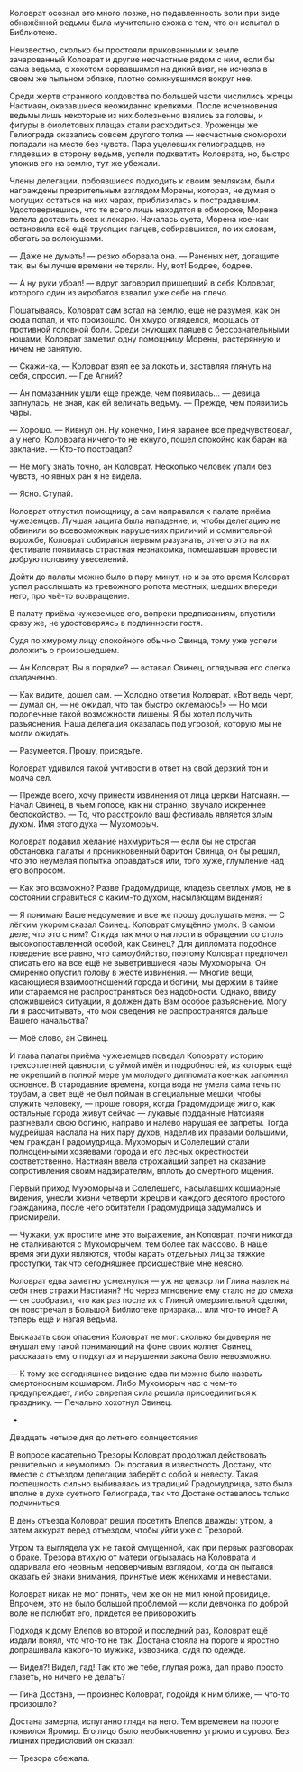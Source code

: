 Коловрат осознал это много позже, но подавленность воли при виде обнажённой ведьмы была мучительно схожа с тем, что он испытал в Библиотеке.

Неизвестно, сколько бы простояли прикованными к земле зачарованный Коловрат и другие несчастные рядом с ним, если бы сама ведьма, с хохотом сорвавшимся на дикий визг, не исчезла в своем же пыльном облаке, плотно сомкнувшимся вокруг нее.

Среди жертв странного колдовства по большей части числились жрецы Настиаян, оказавшиеся неожиданно крепкими. После исчезновения ведьмы лишь некоторые из них болезненно взялись за головы, и фигуры в фиолетовых плащах стали расходиться. Уроженцы же Гелиограда оказались совсем другого толка — несчастные скоморохи попадали на месте без чувств. Пара уцелевших гелиоградцев, не глядевших в сторону ведьмв, успели подхватить Коловрата, но, быстро уложив его на землю, тут же убежали.

Члены делегации, побоявшиеся подходить к своим землякам, были награждены презрительным взглядом Морены, которая, не думая о могущих остаться на них чарах, приблизилась к пострадавшим. Удостоверившись, что те всего лишь находятся в обмороке, Морена велела доставить всех к лекарю. Началась суета, Морена кое-как остановила всё ещё трусящих паяцев, собиравшихся, по их словам, сбегать за волокушами.

— Даже не думать! — резко оборвала она. — Раненых нет, дотащите так, вы бы лучше времени не теряли. Ну, вот! Бодрее, бодрее.

— А ну руки убрал! — вдруг заговорил пришедший в себя Коловрат, которого один из акробатов взвалил уже себе на плечо.

Пошатываясь, Коловрат сам встал на землю, еще не разумея, как он сюда попал, и что произошло. Он хмуро огляделся, морщась от противной головной боли. Среди снующих паяцев с бессознательными ношами, Коловрат заметил одну помощницу Морены, растерянную и ничем не занятую.

— Скажи-ка, — Коловрат взял ее за локоть и, заставляя глянуть на себя, спросил. — Где Агний?

— Ан помазанник ушли еще прежде, чем появилась… — девица запнулась, не зная, как ей величать ведьму. — Прежде, чем появились чары.

— Хорошо. — Кивнул он. Ну конечно, Гиня заранее все предчувствовал, а у него, Коловрата ничего-то не екнуло, пошел спокойно как баран на заклание. — Кто-то пострадал?

— Не могу знать точно, ан Коловрат. Несколько человек упали без чувств, но явных ран я не видела.

— Ясно. Ступай.

Коловрат отпустил помощницу, а сам направился к палате приёма чужеземцев. Лучшая защита была нападение, и, чтобы делегацию не обвинили во всевозможных нарушениях приличий и сомнительной ворожбе, Коловрат собирался первым разузнать, отчего это на их фестивале появилась страстная незнакомка, помешавшая провести добрую половину увеселений.

Дойти до палаты можно было в пару минут, но и за это время Коловрат успел расслышать из тревожного ропота местных, шедших впереди него, про чьё-то возвращение.

В палату приёма чужеземцев его, вопреки предписаниям, впустили сразу же, не удостоверяясь в подлинности гостя.

Судя по хмурому лицу спокойного обычно Свинца, тому уже успели доложить о произошедшем.

— Ан Коловрат, Вы в порядке? — вставал Свинец, оглядывая его слегка озадаченно.

— Как видите, дошел сам. — Холодно ответил Коловрат. «Вот ведь черт, — думал он, — не ожидал, что так быстро оклемаюсь!» — Но мои подопечные такой возможности лишены. Я бы хотел получить разъяснения. Наша делегация оказалась под угрозой, которую мы не могли ожидать.

— Разумеется. Прошу, присядьте.

Коловрат удивился такой учтивости в ответ на свой дерзкий тон и молча сел.

— Прежде всего, хочу принести извинения от лица церкви Натсиаян. — Начал Свинец, в чьем голосе, как ни странно, звучало искреннее беспокойство. — То, что расстроило ваш фестиваль является злым духом. Имя этого духа — Мухоморыч.

Коловрат подавил желание нахмуриться — если бы не строгая обстановка палаты и проникновенный баритон Свинца, он бы решил, что это неумелая попытка оправдаться или, того хуже, глумление над его вопросом.

— Как это возможно? Разве Градомудрище, кладезь светлых умов, не в состоянии справиться с каким-то духом, насылающим видения?

— Я понимаю Ваше недоумение и все же прошу дослушать меня. — С лёгким укором сказал Свинец. Коловрат смущённо умолк. В самом деле, что это с ним? Откуда так много наглости в обращении со столь высокопоставленной особой, как Свинец? Для дипломата подобное поведение все равно, что самоубийство, поэтому Коловрат предпочел списать его на все ещё не выветрившиеся чары Мухоморыча. Он смиренно опустил голову в жесте извинения. — Многие вещи, касающиеся взаимоотношений города и богини, мы держим в тайне или стараемся не распространяться без надобности. Однако, ввиду сложившейся ситуации, я должен дать Вам особое разъяснение. Могу ли я рассчитывать, что мои сведения не распространятся дальше Вашего начальства?

— Моё слово, ан Свинец.

И глава палаты приёма чужеземцев поведал Коловрату историю трехсотлетней давности, с уймой имён и подробностей, из которых ещё не окрепший в полной мере ум молодого дипломата кое-как запомнил основное. В стародавние времена, когда вода не умела сама течь по трубам, а свет ещё не был пойман в специальные мешки, чтобы служить человеку, — проще говоря, когда Градомудрище жило, как остальные города живут сейчас — лукавые подданные Натсиаян разгневали свою богиню, направо и налево нарушая её запреты. Тогда мудрейшая наслала на них пару духов, наделив их правами большими, чем граждан Градомудрища. Мухоморыч и Солелеший стали полноценными хозяевами города и его лесных окрестностей соответственно. Настиаян ввела строжайший запрет на оказание сопротивления своим надзирателям, вплоть до смертного мщения.

Первый приход Мухоморыча и Солелешего, насылавших кошмарные видения, унесли жизни четверти жрецов и каждого десятого простого гражданина, после чего обитатели Градомудрища задумались и присмирели.

— Чужаки, уж простите мне это выражение, ан Коловрат, почти никогда не сталкиваются с Мухоморычем, тем более так массово. В наше время эти духи являются, чтобы карать отдельных лиц за тяжкие проступки, так что сегодняшнее происшествие мне неясно.

Коловрат едва заметно усмехнулся — уж не цензор ли Глина навлек на себя гнев стражи Настиаян? Но через мгновение ему стало не до смеха— он сообразил, что как раз после их с Глиной омерзительной сделки, он повстречал в Большой Библиотеке призрака… или что-то иное? А теперь ещё и нагая ведьма.

Высказать свои опасения Коловрат не мог: сколько бы доверия не внушал ему такой понимающий на фоне своих коллег Свинец, рассказать ему о подкупах и нарушении закона было невозможно.

— К тому же сегодняшнее видение едва ли можно было назвать смертоносным кошмаром. Либо Мухоморыч нас о чем-то предупреждает, либо свирепая сила решила присоединиться к празднику. — Печально хохотнул Свинец.



*

Двадцать четыре дня до летнего солнцестояния



В вопросе касательно Трезоры Коловрат продолжал действовать решительно и неумолимо. Он поставил в известность Достану, что вместе с отъездом делегации заберёт с собой и невесту. Такая поспешность сильно выбивалась из традиций Градомудрища, зато была вполне в духе суетного Гелиограда, так что Достане оставалось только подчиниться.

В день отъезда Коловрат решил посетить Влепов дважды: утром, а затем аккурат перед отъездом, чтобы уйти уже с Трезорой.

Утром та выглядела уж не такой смущенной, как при первых разговорах о браке. Трезора втихую от матери огрызалась на Коловрата и одаривала его нервным недоверчивым взглядом, когда он пытался оказать ей знаки внимания, принятые меж женихами и невестами.

Коловрат никак не мог понять, чем же он не мил юной провидице. Впрочем, это не было большой проблемой — коли девчонка по доброй воле не полюбит его, придется ее приворожить.

Подходя к дому Влепов во второй и последний раз, Коловрат ещё издали понял, что что-то не так. Достана стояла на пороге и яростно допрашивала какого-то мужика, извозчика, судя по одежде.

— Видел?! Видел, гад! Так кто же тебе, глупая рожа, дал право просто глазеть, но ничего не делать?

— Гина Достана, — произнес Коловрат, подойдя к ним ближе, — что-то произошло?

Достана замерла, испуганно глядя на него. Тем временем на пороге появился Яромир. Его лицо было необыкновенно угрюмо и сурово. Без лишних предисловий он сказал:

— Трезора сбежала.

